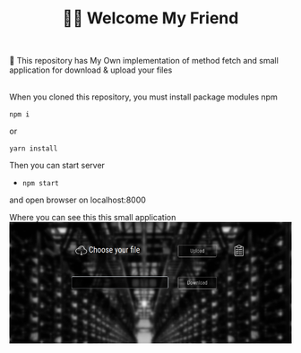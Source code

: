 <h1 align="center"> 👋🏼 Welcome My Friend</h1>
<br/>
<p>
    🚀 This repository has My Own implementation of method fetch and small application for download & upload your files
</p>
<br/>
When you cloned this repository, you must install package modules npm

  ```
  npm i
  ```
  or

  ```
  yarn install
  ```
Then you can start server

  - ```npm start``` 
  
and open browser on localhost:8000

Where you can see this this small application
<img src= "https://github.com/ZelikSV/ZelikSv.github.io/blob/master/1.png" />